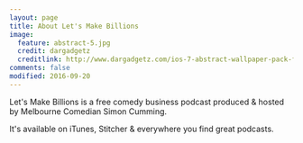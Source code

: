```yaml
---
layout: page
title: About Let's Make Billions
image:
  feature: abstract-5.jpg
  credit: dargadgetz
  creditlink: http://www.dargadgetz.com/ios-7-abstract-wallpaper-pack-for-iphone-5-and-ipod-touch-retina/
comments: false
modified: 2016-09-20
---
```


Let's Make Billions is a free comedy business podcast produced & hosted by Melbourne Comedian Simon Cumming.

It's available on iTunes, Stitcher & everywhere you find great podcasts.


